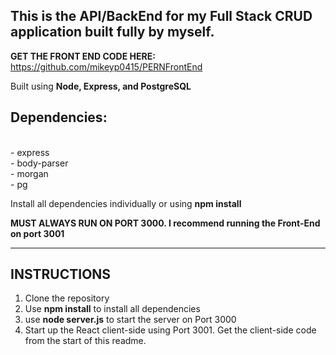 ## This is the API/BackEnd for my Full Stack CRUD application built fully by myself.

<strong>GET THE FRONT END CODE HERE:</strong>
https://github.com/mikeyp0415/PERNFrontEnd


Built using <strong>Node, Express, and PostgreSQL</strong>

<h2>Dependencies:</h2>
<br>
- express
<br>
- body-parser
<br>
- morgan
<br>
- pg

Install all dependencies individually or using <strong>npm install</strong>

<strong>MUST ALWAYS RUN ON PORT 3000. I recommend running the Front-End on port 3001</strong>

<hr>

<h2>INSTRUCTIONS</h2>

1. Clone the repository
2. Use <strong>npm install</strong> to install all dependencies
3. use <strong>node server.js</strong> to start the server on Port 3000
4. Start up the React client-side using Port 3001. Get the client-side code from the start of this readme.
